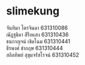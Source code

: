 # slimekung

จันทิมา ไตรจินดา 631310086 \
ณัฏฐธิดา สีรือแสง 631310436 \
ธนกาญจน์ เชิดโฉม 631310441 \
ธีรพงศ์ ขำกฤษ 631310444 \
สลิลทิพย์ สุขุมจรัสโรจน์ 631310452 
